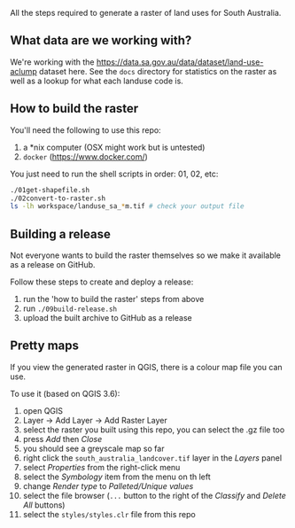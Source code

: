 All the steps required to generate a raster of land uses for South Australia.

## What data are we working with?
We're working with the https://data.sa.gov.au/data/dataset/land-use-aclump
dataset here. See the `docs` directory for statistics on the raster as well as a
lookup for what each landuse code is.

## How to build the raster
You'll need the following to use this repo:

 1. a *nix computer (OSX might work but is untested)
 1. `docker` (https://www.docker.com/)

You just need to run the shell scripts in order: 01, 02, etc:
```bash
./01get-shapefile.sh
./02convert-to-raster.sh
ls -lh workspace/landuse_sa_*m.tif # check your output file
```

## Building a release
Not everyone wants to build the raster themselves so we make it available
as a release on GitHub.

Follow these steps to create and deploy a release:

 1. run the 'how to build the raster' steps from above
 1. run `./09build-release.sh`
 1. upload the built archive to GitHub as a release

## Pretty maps
If you view the generated raster in QGIS, there is a colour map file you can use.

To use it (based on QGIS 3.6):
  1. open QGIS
  1. Layer -> Add Layer -> Add Raster Layer
  1. select the raster you built using this repo, you can select the .gz file too
  1. press *Add* then *Close*
  1. you should see a greyscale map so far
  1. right click the `south_australia_landcover.tif` layer in the *Layers* panel
  1. select *Properties* from the right-click menu
  1. select the *Symbology* item from the menu on th left
  1. change *Render type* to *Palleted/Unique values*
  1. select the file browser (`...` button to the right of the *Classify* and *Delete All* buttons)
  1. select the `styles/styles.clr` file from this repo
